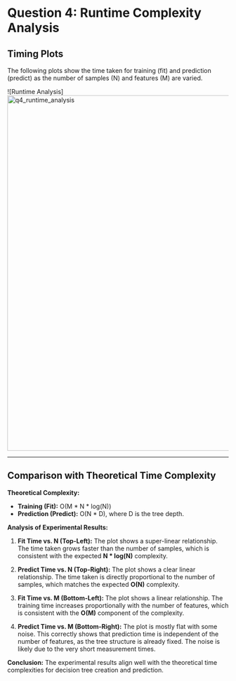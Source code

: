 # Question 4: Runtime Complexity Analysis

## Timing Plots

The following plots show the time taken for training (fit) and prediction (predict) as the number of samples (N) and features (M) are varied.

![Runtime Analysis]
<img width="1200" height="810" alt="q4_runtime_analysis" src="https://github.com/user-attachments/assets/2a28d797-ca14-4d25-8aca-3b3b2dcff59a" />

---

## Comparison with Theoretical Time Complexity

**Theoretical Complexity:**
-   **Training (Fit):** O(M * N * log(N))
-   **Prediction (Predict):** O(N * D), where D is the tree depth.

**Analysis of Experimental Results:**

1.  **Fit Time vs. N (Top-Left):** The plot shows a super-linear relationship. The time taken grows faster than the number of samples, which is consistent with the expected **N * log(N)** complexity.

2.  **Predict Time vs. N (Top-Right):** The plot shows a clear linear relationship. The time taken is directly proportional to the number of samples, which matches the expected **O(N)** complexity.

3.  **Fit Time vs. M (Bottom-Left):** The plot shows a linear relationship. The training time increases proportionally with the number of features, which is consistent with the **O(M)** component of the complexity.

4.  **Predict Time vs. M (Bottom-Right):** The plot is mostly flat with some noise. This correctly shows that prediction time is independent of the number of features, as the tree structure is already fixed. The noise is likely due to the very short measurement times.

**Conclusion:** The experimental results align well with the theoretical time complexities for decision tree creation and prediction.
